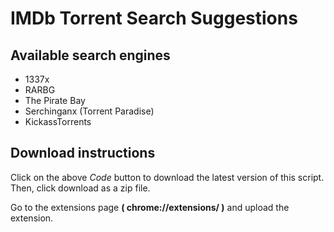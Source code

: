 # IMDb Torrent Search Suggestions

## Available search engines
- 1337x
- RARBG
- The Pirate Bay
- Serchinganx (Torrent Paradise)
- KickassTorrents

## Download instructions
Click on the above _Code_ button to download the latest version of this script.
Then, click download as a zip file.

Go to the extensions page **( chrome://extensions/ )** and upload the extension.
